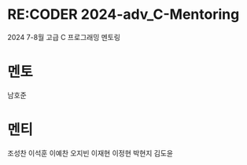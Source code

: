 # RE:CODER 2024-adv_C-Mentoring

2024 7-8월 고급 C 프로그래밍 멘토링

# 멘토
남호준

# 멘티
조성찬
이석훈
이예찬
오지빈
이재현
이정현
박현지
김도윤
